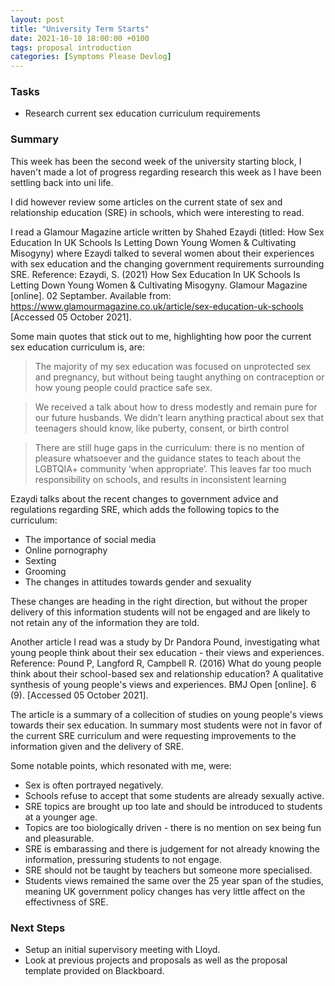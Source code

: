 ```yaml
---
layout: post
title: "University Term Starts"
date: 2021-10-10 18:00:00 +0100
tags: proposal introduction
categories: [Symptoms Please Devlog]
---
```

### Tasks
- Research current sex education curriculum requirements

### Summary
This week has been the second week of the university starting block, I haven't made a lot of progress regarding research this week as I have been settling back into uni life.

I did however review some articles on the current state of sex and relationship education (SRE) in schools, which were interesting to read. 

I read a Glamour Magazine article written by Shahed Ezaydi (titled: How Sex Education In UK Schools Is Letting Down Young Women & Cultivating Misogyny) where Ezaydi talked to several women about their experiences with sex education and the changing government requirements surrounding SRE. 
Reference: Ezaydi, S. (2021) How Sex Education In UK Schools Is Letting Down Young Women & Cultivating Misogyny. Glamour Magazine [online]. 02 Septamber. Available from: https://www.glamourmagazine.co.uk/article/sex-education-uk-schools [Accessed 05 October 2021].

Some main quotes that stick out to me, highlighting how poor the current sex education curriculum is, are: 

> The majority of my sex education was focused on unprotected sex and pregnancy, but without being taught anything on contraception or how young people could practice safe sex.

> We received a talk about how to dress modestly and remain pure for our future husbands. We didn’t learn anything practical about sex that teenagers should know, like puberty, consent, or birth control

> There are still huge gaps in the curriculum: there is no mention of pleasure whatsoever and the guidance states to teach about the LGBTQIA+ community ‘when appropriate’. This leaves far too much responsibility on schools, and results in inconsistent learning

Ezaydi talks about the recent changes to government advice and regulations regarding SRE, which adds the following topics to the curriculum:
- The importance of social media
- Online pornography
- Sexting
- Grooming
- The changes in attitudes towards gender and sexuality

These changes are heading in the right direction, but without the proper delivery of this information students will not be engaged and are likely to not retain any of the information they are told. 

Another article I read was a study by Dr Pandora Pound, investigating what young people think about their sex education - their views and experiences. 
Reference: Pound P, Langford R, Campbell R. (2016) What do young people think about their school-based sex and relationship education? A qualitative synthesis of young people's views and experiences. BMJ Open [online]. 6 (9). [Accessed 05 October 2021].

The article is a summary of a collecition of studies on young people's views towards their sex education. In summary most students were not in favor of the current SRE curriculum and were requesting improvements to the information given and the delivery of SRE. 

Some notable points, which resonated with me, were:
- Sex is often portrayed negatively.
- Schools refuse to accept that some students are already sexually active.
- SRE topics are brought up too late and should be introduced to students at a younger age.
- Topics are too biologically driven - there is no mention on sex being fun and pleasurable.
- SRE is embarassing and there is judgement for not already knowing the information, pressuring students to not engage. 
- SRE should not be taught by teachers but someone more specialised.
- Students views remained the same over the 25 year span of the studies, meaning UK government policy changes has very little affect on the effectivness of SRE.

### Next Steps
- Setup an initial supervisory meeting with Lloyd.
- Look at previous projects and proposals as well as the proposal template provided on Blackboard.